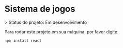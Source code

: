 <h1> Sistema de jogos </h1>
> Status do projeto: Em desenvolvimento

Para rodar este projeto em sua máquina, por favor digite:

```
npm install react
```

